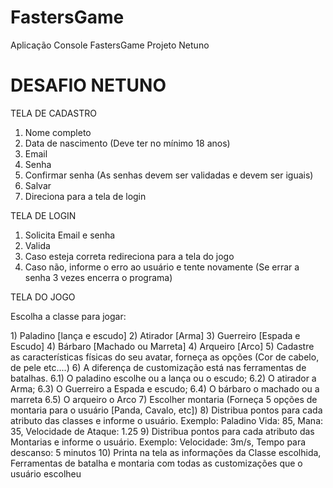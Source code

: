 # FastersGame
Aplicação Console FastersGame Projeto Netuno

# DESAFIO NETUNO
TELA DE CADASTRO
1) Nome completo
2) Data de nascimento (Deve ter no mínimo 18 anos)
3) Email
4) Senha 
5) Confirmar senha (As senhas devem ser validadas e devem ser iguais)
6) Salvar
7) Direciona para a tela de login

TELA DE LOGIN
1) Solicita Email e senha
2) Valida
3) Caso esteja correta redireciona para a tela do jogo
4) Caso não, informe o erro ao usuário e tente novamente (Se errar a senha 3 vezes encerra o 
programa)

TELA DO JOGO
<p>Escolha a classe para jogar:<p>
1) Paladino [lança e escudo]
2) Atirador [Arma]
3) Guerreiro [Espada e Escudo]
4) Bárbaro [Machado ou Marreta]
4) Arqueiro [Arco]
5) Cadastre as características físicas do seu avatar, forneça as opções (Cor de cabelo, de pele etc....)
6) A diferença de customização está nas ferramentas de batalhas. 
6.1) O paladino escolhe ou a lança ou o escudo;
6.2) O atirador a Arma;
6.3) O Guerreiro a Espada e escudo; 
6.4) O bárbaro o machado ou a marreta 
6.5) O arqueiro o Arco
7) Escolher montaria (Forneça 5 opções de montaria para o usuário [Panda, Cavalo, etc])
8) Distribua pontos para cada atributo das classes e informe o usuário. Exemplo: Paladino Vida: 85, 
Mana: 35, Velocidade de Ataque: 1.25
9) Distribua pontos para cada atributo das Montarias e informe o usuário. Exemplo: Velocidade: 
3m/s, Tempo para descanso: 5 minutos
10) Printa na tela as informações da Classe escolhida, Ferramentas de batalha e montaria com 
todas as customizações que o usuário escolheu
